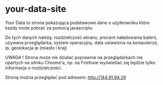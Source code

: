 # your-data-site
Your Data to strona pokazująca podstawowe dane o użytkowniku które każdy może pobrać za pomocą javascriptu

Do tych danych należą: rozdzielczość ekranu, procent naładowania baterii, używana przeglądarka, system operacyjny, data ustawiona na komputerze, ip, geolokacja ip (miasto i kraj)

UWAGA ! Strona moze nie dzialać poprawnie na przeglądarkach nie opartych na silniku Chrome'a, np. na Firefoxie wyświetlać się będzie tylko informacja o rozdzielczości.

Stronę można przeglądać pod adresem: http://144.91.94.29
